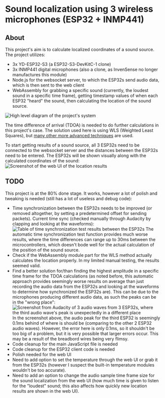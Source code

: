 # Sound localization using 3 wireless microphones (ESP32 + INMP441)
## About
This project's aim is to calculate localized coordinates of a sound source. The project utilizes:
* 3x YD-ESP32-S3 (a ESP32-S3-DevKitC-1 clone)
* 3x INMP441 digital microphones (also a clone, as InvenSense no longer manufactures this module)
* Node.js for the websocket server, to which the ESP32s send audio data, which is then sent to the web client
* WebAssembly for grabbing a specific sound (currently, the loudest sound in a specific time frame), getting timestamp values of when each ESP32 "heard" the sound, then calculating the location of the sound source.

![High level diagram of the project's system](https://i.imgur.com/UaeHKsO.png)

The time difference of arrival (TDOA) is needed to do further calculations in this project's case. The solution used here is using WLS (Weighted Least Squares), but [many other more advanced techniques](https://www.ncbi.nlm.nih.gov/pmc/articles/PMC6603714/) are used.

To start getting results of a sound source, all 3 ESP32s need to be connected to the websocket server and the distances between the ESP32s need to be entered. The ESP32s will be shown visually along with the calculated coordinates of the sound:
![Screenshot of the web UI of the location results](https://i.imgur.com/zFg6ENP.png)
## TODO
This project is at the 80% done stage. It works, however a lot of polish and tweaking is needed (still has a lot of useless and debug code):
* Time synchronization between the ESP32s needs to be improved (or removed altogether, by setting a predetermined offset for sending packets). Current time sync (checked manually through Audacity by clapping and looking at the waveforms):
  ![Table of time synchronization test results between the ESP32s](https://i.imgur.com/KjXVmfx.png)
  The automatic time synchronization test function provides much worse results, where the time differences can range up to 30ms between the microcontrollers, which doesn't bode well for the actual calculation of the position of the sound source.
* Check if the WebAssembly module part for the WLS method actually calculates the location properly. In my limited manual testing, the results seemed valid.
* Find a better solution for/than finding the highest amplitude in a specific time frame for the TDOA calculations (as noted before, this automatic approach provides seemingly worse results on average than just recording the audio data from the ESP32s and looking at the waveforms to determine how synchronized the ESP32s are). This can be due to the microphones producing different audio data, as such the peaks can be in the "wrong place":
  ![Screenshot from Audacity of 3 audio waves from 3 ESP32s, where the third audio wave's peak is unexpectedly in a different place](https://i.imgur.com/fJqPggy.png)
  In the screenshot above, the audio peak for the third ESP32 is seemingly 0.1ms behind of where is should be (comparing to the other 2 ESP32 audio waves). However, the error here is only 0.1ms, so it shouldn't be too big of a problem, but it is very possible that larger errors occur. This may be a result of the breadbord wires being very flimsy.
* Code cleanup for the main JavaScript file is needed
* Code cleanup for the ESP32 client code is needed
* Polish needed for the web UI
* Need to add option to set the temperature through the web UI or grab it from the ESP32s (however I suspect the built-in temperature modules wouldn't be too accurate).
* Need to add an option to change the audio sample time frame size for the sound localization from the web UI (how much time is given to listen for the "loudest" sound; this also affects how quickly new location results are shown in the web UI).

